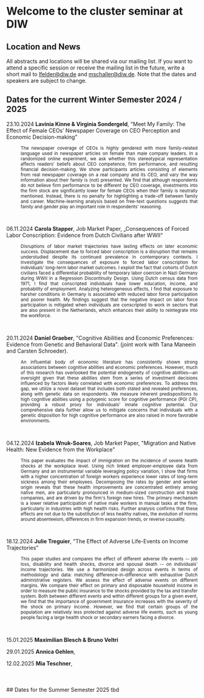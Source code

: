 # Welcome to the cluster seminar at DIW

## Location and News
All abstracts and locations will be shared via our mailing list. If you want to attend a specific session or receive the mailing list in the future, write a short mail to lfelder@diw.de and mschaller@diw.de. Note that the dates and speakers are subject to change. 
<br>

## Dates for the current Winter Semester 2024 / 2025
23.10.2024 **Lavinia Kinne & Virginia Sondergeld**, "Meet My Family: The Effect of Female CEOs’ Newspaper Coverage on CEO Perception and Economic Decision-making"
<p style="font-size:smaller; margin-left:10mm; text-align:justify;">
    The newspaper coverage of CEOs is highly gendered with more family-related language used in newspaper articles on female than male company leaders. In a randomized online experiment, we ask whether this stereotypical representation affects readers' beliefs about CEO competence, firm performance, and resulting financial decision-making. We show participants articles consisting of elements from real newspaper coverage on a real company and its CEO, and vary the way information about their family is (not) presented. We find that although respondents do not believe firm performance to be different by CEO coverage, investments into the firm stock are significantly lower for female CEOs when their family is neutrally mentioned. Instead, there is no penalty for highlighting a trade-off between family and career. Machine-learning analysis based on free-text questions suggests that family and gender play an important role in respondents' reasoning.
</p>
<br>

06.11.2024 **Carola Stapper**, Job Market Paper, „Consequences of Forced Labor Conscription: Evidence from Dutch Civilians after WWII“
<p style="font-size:smaller; margin-left:10mm; text-align:justify;">
    Disruptions of labor market trajectories have lasting effects on later economic success. Displacement due to forced labor conscription is a disruption that remains understudied despite its continued prevalence in contemporary contexts. I investigate the consequences of exposure to forced labor conscription for individuals' long-term labor market outcomes. I exploit the fact that cohorts of Dutch civilians faced a differential probability of temporary labor coercion in Nazi Germany during WWII in a Regression Discontinuity Design. Using Dutch census data from 1971, I find that conscripted individuals have lower education, income, and probability of employment. Analyzing heterogeneous effects, I find that exposure to harsher conditions in Germany is associated with reduced labor force participation and poorer health. My findings suggest that the negative impact on labor force participation is mitigated when individuals are conscripted to work in sectors that are also present in the Netherlands, which enhances their ability to reintegrate into the workforce.
</p>
<br>

20.11.2024 **Daniel Graeber**, "Cognitive Abilities and Economic Preferences: Evidence from Genetic and Behavioral Data". (joint work with Tana Maneein and Carsten Schroeder).
<p style="font-size:smaller; margin-left:10mm; text-align:justify;">
    An influential body of economic literature has consistently shown strong associations between cognitive abilities and economic preferences. However, much of this research has overlooked the potential endogeneity of cognitive abilities—an oversight given that these abilities stem from a series of investment decisions influenced by factors likely correlated with economic preferences. To address this gap, we utilize a novel dataset that includes both stated and revealed preferences, along with genetic data on respondents. We measure inherent predispositions to high cognitive abilities using a polygenic score for cognitive performance (PGI CP), providing a robust proxy for individuals’ innate cognitive potential. Our comprehensive data further allow us to mitigate concerns that individuals with a genetic disposition for high cognitive performance are also raised in more favorable environments.
</p>
<br>

04.12.2024 **Izabela Wnuk-Soares**, Job Market Paper, "Migration and Native Health: New Evidence from the Workplace"
<p style="font-size:smaller; margin-left:10mm; text-align:justify;">
    This paper evaluates the impact of immigration on the incidence of severe health shocks at the workplace level. Using rich linked employer-employee data from Germany and an instrumental variable leveraging policy variation, I show that firms with a higher concentration of foreign workers experience lower rates of long-term sickness among their employees. Decomposing the rates by gender and worker origin reveals that these health improvements are concentrated entirely among native men, are particularly pronounced in medium-sized construction and trade companies, and are driven by the firm's foreign new hires. The primary mechanism is a lower relative participation of native male workers in manual tasks at the firm, particularly in industries with high health risks. Further analysis confirms that these effects are not due to the substitution of less healthy natives, the evolution of norms around absenteeism, differences in firm expansion trends, or reverse causality.
</p>
<br>

18.12.2024 **Julie Treguier**, "The Effect of Adverse Life-Events on Income Trajectories"
<p style="font-size:smaller; margin-left:10mm; text-align:justify;">
    This paper studies and compares the effect of different adverse life events -- job loss, disability and health shocks, divorce and spousal death -- on individuals' income trajectories. We use a harmonized design across events in terms of methodology and data: matching difference-in-difference with exhaustive Dutch administrative registers. We assess the effect of adverse events on different margins. We compare their effect on primary and disposable household income in order to measure the public insurance to the shocks provided by the tax and transfer system. Both between different events and within different groups for a given event, we find that the importance of government insurance increases with the severity of the shock on primary income. However, we find that certain groups of the population are relatively less protected against adverse life events, such as young people facing a large health shock or secondary earners facing a divorce.
</p>
<br>

15.01.2025 **Maximilian Blesch & Bruno Veltri**
<br>

29.01.2025 **Annica Gehlen**,
<br>

12.02.2025 **Mia Teschner**,
<br>

<div style="height: 10mm;"></div>
## Dates for the Summer Semester 2025
tbd
